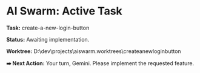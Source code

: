 # AI Swarm: Active Task

**Task:** create-a-new-login-button

**Status:** Awaiting implementation.

**Worktree:** D:\dev\projects\aiswarm\.worktrees\createanewloginbutton

**➡️ Next Action:** Your turn, Gemini. Please implement the requested feature.
